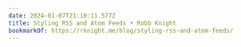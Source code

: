 ```yaml
---
date: 2024-01-07T21:10:11.577Z
title: Styling RSS and Atom Feeds • Robb Knight
bookmarkOf: https://rknight.me/blog/styling-rss-and-atom-feeds/
---
```

